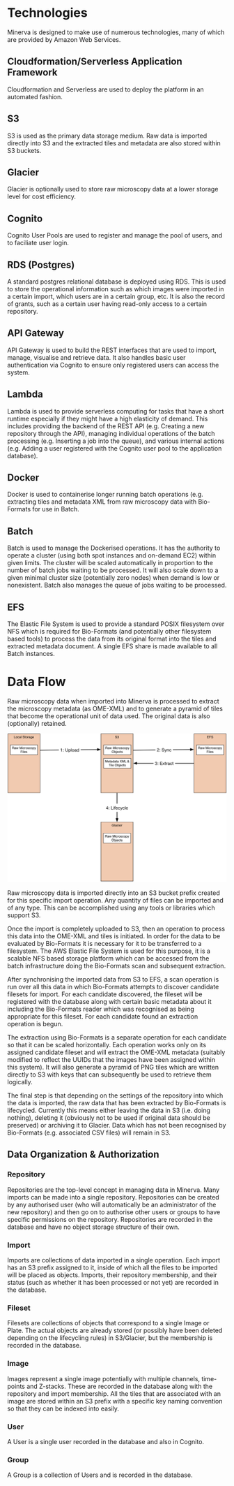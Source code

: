 # Technologies

Minerva is designed to make use of numerous technologies, many of which are
provided by Amazon Web Services.

## Cloudformation/Serverless Application Framework

Cloudformation and Serverless are used to deploy the platform in an automated
fashion.

## S3

S3 is used as the primary data storage medium. Raw data is imported directly
into S3 and the extracted tiles and metadata are also stored within S3 buckets.

## Glacier

Glacier is optionally used to store raw microscopy data at a lower storage level
for cost efficiency.

## Cognito

Cognito User Pools are used to register and manage the pool of users, and to
faciliate user login.

## RDS (Postgres)

A standard postgres relational database is deployed using RDS. This is used to
store the operational information such as which images were imported in a
certain import, which users are in a certain group, etc. It is also the record
of grants, such as a certain user having read-only access to a certain
repository.

## API Gateway

API Gateway is used to build the REST interfaces that are used to import,
manage, visualise and retrieve data. It also handles basic user authentication
via Cognito to ensure only registered users can access the system.

## Lambda

Lambda is used to provide serverless computing for tasks that have a short
runtime especially if they might have a high elasticity of demand. This includes
providing the backend of the REST API (e.g. Creating a new repository through
the API), managing individual operations of the batch processing (e.g.
Inserting a job into the queue), and various internal actions (e.g. Adding a
user registered with the Cognito user pool to the application database).

## Docker

Docker is used to containerise longer running batch operations (e.g. extracting
tiles and metadata XML from raw microscopy data with Bio-Formats for use in
Batch.

## Batch

Batch is used to manage the Dockerised operations. It has the authority to
operate a cluster (using both spot instances and on-demand EC2) within given
limits. The cluster will be scaled automatically in proportion to the number of
batch jobs waiting to be processed. It will also scale down to a given minimal
cluster size (potentially zero nodes) when demand is low or nonexistent. Batch
also manages the queue of jobs waiting to be processed.

## EFS

The Elastic File System is used to provide a standard POSIX filesystem over NFS
which is required for Bio-Formats (and potentially other filesystem based tools)
to process the data from its original format into the tiles and extracted
metadata document. A single EFS share is made available to all Batch instances.

# Data Flow

Raw microscopy data when imported into Minerva is processed to extract the
microscopy metadata (as OME-XML) and to generate a pyramid of tiles that become
the operational unit of data used. The original data is also (optionally)
retained.

![Data Flow](img/data_flow.png "Data Flow")

Raw microscopy data is imported directly into an S3 bucket prefix created for
this specific import operation. Any quantity of files can be imported and of any
type. This can be accomplished using any tools or libraries which support S3.

Once the import is completely uploaded to S3, then an operation to process this
data into the OME-XML and tiles is initiated. In order for the data to be
evaluated by Bio-Formats it is necessary for it to be transferred to a
filesystem. The AWS Elastic File System is used for this purpose, it is a
scalable NFS based storage platform which can be accessed from the batch
infrastructure doing the Bio-Formats scan and subsequent extraction.

After synchronising the imported data from S3 to EFS, a scan operation is run
over all this data in which Bio-Formats attempts to discover candidate filesets
for import. For each candidate discovered, the fileset will be registered with
the database along with certain basic metadata about it including the
Bio-Formats reader which was recognised as being appropriate for this fileset.
For each candidate found an extraction operation is begun.

The extraction using Bio-Formats is a separate operation for each candidate so
that it can be scaled horizontally. Each operation works only on its assigned
candidate fileset and will extract the OME-XML metadata (suitably modified to
reflect the UUIDs that the images have been assigned within this system). It
will also generate a pyramid of PNG tiles which are written directly to S3 with
keys that can subsequently be used to retrieve them logically.

The final step is that depending on the settings of the repository into which
the data is imported, the raw data that has been extracted by Bio-Formats is
lifecycled. Currently this means either leaving the data in S3 (i.e. doing
nothing), deleting it (obviously not to be used if original data should be
preserved) or archiving it to Glacier. Data which has not been recognised by
Bio-Formats (e.g. associated CSV files) will remain in S3.

## Data Organization & Authorization

### Repository
Repositories are the top-level concept in managing data in Minerva. Many imports
can be made into a single repository. Repositories can be created by any
authorised user (who will automatically be an administrator of the new
repository) and then go on to authorise other users or groups to have specific
permissions on the repository. Repositories are recorded in the database and
have no object storage structure of their own.

### Import
Imports are collections of data imported in a single operation. Each import has
an S3 prefix assigned to it, inside of which all the files to be imported will
be placed as objects. Imports, their repository membership, and their status
(such as whether it has been processed or not yet) are recorded in the database.

### Fileset
Filesets are collections of objects that correspond to a single Image or Plate.
The actual objects are already stored (or possibly have been deleted depending
on the lifecycling rules) in S3/Glacier, but the membership is recorded in the
database.

### Image
Images represent a single image potentially with multiple channels, time-points
and Z-stacks. These are recorded in the database along with the repository and
import membership. All the tiles that are associated with an image are stored
within an S3 prefix with a specific key naming convention so that they can be
indexed into easily.

### User
A User is a single user recorded in the database and also in Cognito.

### Group
A Group is a collection of Users and is recorded in the database.
